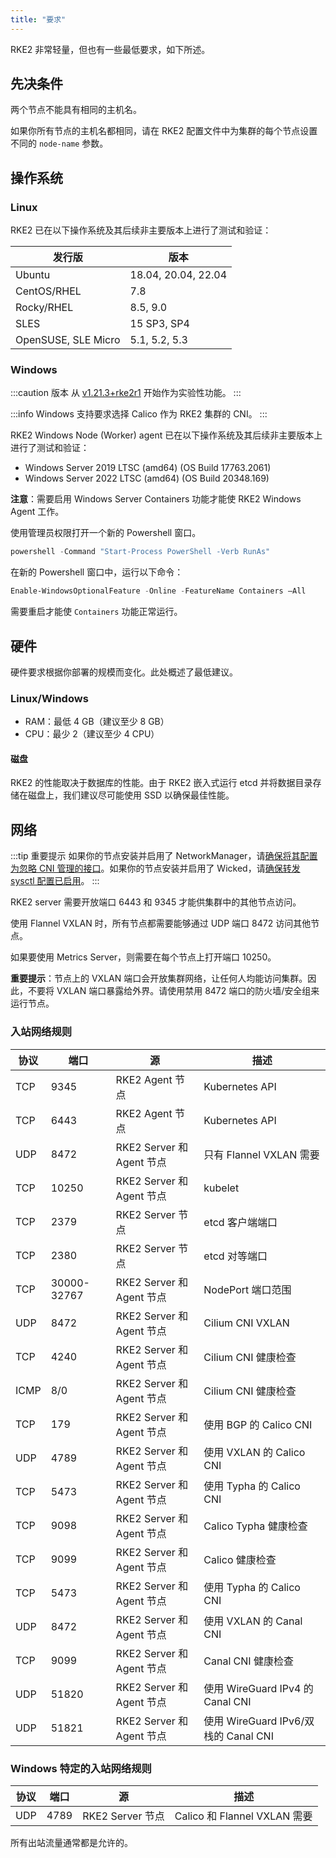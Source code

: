 ```yaml
---
title: "要求"
---
```


RKE2 非常轻量，但也有一些最低要求，如下所述。

## 先决条件

两个节点不能具有相同的主机名。

如果你所有节点的主机名都相同，请在 RKE2 配置文件中为集群的每个节点设置不同的 `node-name` 参数。

## 操作系统

### Linux
RKE2 已在以下操作系统及其后续非主要版本上进行了测试和验证：

| 发行版 | 版本 |
| - | - |
| Ubuntu | 18.04, 20.04, 22.04 |
| CentOS/RHEL | 7.8 |
| Rocky/RHEL | 8.5, 9.0 |
| SLES | 15 SP3, SP4 |
| OpenSUSE, SLE Micro | 5.1, 5.2, 5.3 |

### Windows
:::caution 版本
从 [v1.21.3+rke2r1](https://github.com/rancher/rke2/releases/tag/v1.21.3%2Brke2r1) 开始作为实验性功能。
:::

:::info
Windows 支持要求选择 Calico 作为 RKE2 集群的 CNI。
:::

RKE2 Windows Node (Worker) agent 已在以下操作系统及其后续非主要版本上进行了测试和验证：

* Windows Server 2019 LTSC (amd64) (OS Build 17763.2061)
* Windows Server 2022 LTSC (amd64) (OS Build 20348.169)

**注意**：需要启用 Windows Server Containers 功能才能使 RKE2 Windows Agent 工作。

使用管理员权限打开一个新的 Powershell 窗口。
```powershell
powershell -Command "Start-Process PowerShell -Verb RunAs"
```

在新的 Powershell 窗口中，运行以下命令：
```powershell
Enable-WindowsOptionalFeature -Online -FeatureName Containers –All
```

需要重启才能使 `Containers` 功能正常运行。

## 硬件

硬件要求根据你部署的规模而变化。此处概述了最低建议。

### Linux/Windows
* RAM：最低 4 GB（建议至少 8 GB）
* CPU：最少 2（建议至少 4 CPU）

#### 磁盘

RKE2 的性能取决于数据库的性能。由于 RKE2 嵌入式运行 etcd 并将数据目录存储在磁盘上，我们建议尽可能使用 SSD 以确保最佳性能。

## 网络

:::tip 重要提示
如果你的节点安装并启用了 NetworkManager，请[确保将其配置为忽略 CNI 管理的接口](../known_issues.md#networkmanager)。如果你的节点安装并启用了 Wicked，请[确保转发 sysctl 配置已启用](../known_issues.md#wicked)。
:::

RKE2 server 需要开放端口 6443 和 9345 才能供集群中的其他节点访问。

使用 Flannel VXLAN 时，所有节点都需要能够通过 UDP 端口 8472 访问其他节点。

如果要使用 Metrics Server，则需要在每个节点上打开端口 10250。

**重要提示**：节点上的 VXLAN 端口会开放集群网络，让任何人均能访问集群。因此，不要将 VXLAN 端口暴露给外界。请使用禁用 8472 端口的防火墙/安全组来运行节点。

### 入站网络规则

| 协议 | 端口 | 源 | 描述 |
|-----|-----|----------------|---|
| TCP | 9345 | RKE2 Agent 节点 | Kubernetes API |
| TCP | 6443 | RKE2 Agent 节点 | Kubernetes API |
| UDP | 8472 | RKE2 Server 和 Agent 节点 | 只有 Flannel VXLAN 需要 |
| TCP | 10250 | RKE2 Server 和 Agent 节点 | kubelet |
| TCP | 2379 | RKE2 Server 节点 | etcd 客户端端口 |
| TCP | 2380 | RKE2 Server 节点 | etcd 对等端口 |
| TCP | 30000-32767 | RKE2 Server 和 Agent 节点 | NodePort 端口范围 |
| UDP | 8472 | RKE2 Server 和 Agent 节点 | Cilium CNI VXLAN |
| TCP | 4240 | RKE2 Server 和 Agent 节点 | Cilium CNI 健康检查 |
| ICMP | 8/0 | RKE2 Server 和 Agent 节点 | Cilium CNI 健康检查 |
| TCP | 179 | RKE2 Server 和 Agent 节点 | 使用 BGP 的 Calico CNI |
| UDP | 4789 | RKE2 Server 和 Agent 节点 | 使用 VXLAN 的 Calico CNI |
| TCP | 5473 | RKE2 Server 和 Agent 节点 | 使用 Typha 的 Calico CNI  |
| TCP | 9098 | RKE2 Server 和 Agent 节点 | Calico Typha 健康检查 |
| TCP | 9099 | RKE2 Server 和 Agent 节点 | Calico 健康检查 |
| TCP | 5473 | RKE2 Server 和 Agent 节点 | 使用 Typha 的 Calico CNI  |
| UDP | 8472 | RKE2 Server 和 Agent 节点 | 使用 VXLAN 的 Canal CNI |
| TCP | 9099 | RKE2 Server 和 Agent 节点 | Canal CNI 健康检查 |
| UDP | 51820 | RKE2 Server 和 Agent 节点 | 使用 WireGuard IPv4 的 Canal CNI |
| UDP | 51821 | RKE2 Server 和 Agent 节点 | 使用 WireGuard IPv6/双栈的 Canal CNI |

### Windows 特定的入站网络规则

| 协议 | 端口 | 源 | 描述 |
|-----|-----|----------------|---|
| UDP | 4789 | RKE2 Server 节点 | Calico 和 Flannel VXLAN 需要 |

所有出站流量通常都是允许的。
